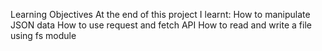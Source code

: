 Learning Objectives
At the end of this project I learnt:
How to manipulate JSON data
How to use request and fetch API
How to read and write a file using fs module
